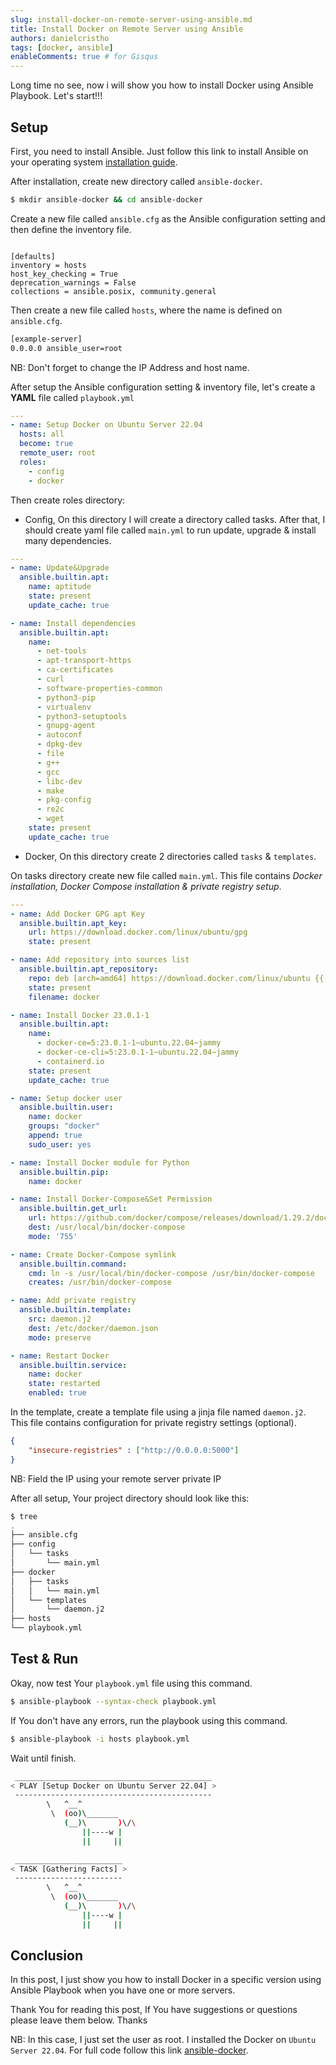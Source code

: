```yaml
---
slug: install-docker-on-remote-server-using-ansible.md
title: Install Docker on Remote Server using Ansible
authors: danielcristho
tags: [docker, ansible]
enableComments: true # for Gisqus
---
```


Long time no see, now i will show you how to install Docker using Ansible Playbook. Let's start!!!



## Setup
First, you need to install Ansible. Just follow this link to install Ansible on your operating system [installation guide](https://docs.ansible.com/ansible/latest/installation_guide/index.html).

After installation, create new directory called `ansible-docker`.

<!--truncate-->

```bash
$ mkdir ansible-docker && cd ansible-docker
```

Create a new file called `ansible.cfg` as the Ansible configuration setting and then define the inventory file.

```

[defaults]
inventory = hosts
host_key_checking = True
deprecation_warnings = False
collections = ansible.posix, community.general
```

Then create a new file called `hosts`, where the name is defined on `ansible.cfg`.

```bash
[example-server]
0.0.0.0 ansible_user=root
```
NB: Don't forget to change the IP Address and host name.

After setup the Ansible configuration setting & inventory file, let's create a **YAML** file called `playbook.yml`

```yaml
---
- name: Setup Docker on Ubuntu Server 22.04
  hosts: all
  become: true
  remote_user: root
  roles:
    - config
    - docker
```
Then create roles directory:
- Config, On this directory I will create a directory called tasks. After that, I should create yaml file called `main.yml` to run update, upgrade & install many dependencies.

```yml
---
- name: Update&Upgrade
  ansible.builtin.apt:
    name: aptitude
    state: present
    update_cache: true

- name: Install dependencies
  ansible.builtin.apt:
    name:
      - net-tools
      - apt-transport-https
      - ca-certificates
      - curl
      - software-properties-common
      - python3-pip
      - virtualenv
      - python3-setuptools
      - gnupg-agent
      - autoconf
      - dpkg-dev
      - file
      - g++
      - gcc
      - libc-dev
      - make
      - pkg-config
      - re2c
      - wget
    state: present
    update_cache: true
```

- Docker, On this directory create 2 directories called `tasks` & `templates`.

On tasks directory create new file called `main.yml`. This file contains *Docker installation, Docker Compose installation & private registry setup*.

```yml
---
- name: Add Docker GPG apt Key
  ansible.builtin.apt_key:
    url: https://download.docker.com/linux/ubuntu/gpg
    state: present

- name: Add repository into sources list
  ansible.builtin.apt_repository:
    repo: deb [arch=amd64] https://download.docker.com/linux/ubuntu {{ ansible_lsb.codename }} stable
    state: present
    filename: docker

- name: Install Docker 23.0.1-1
  ansible.builtin.apt:
    name:
      - docker-ce=5:23.0.1-1~ubuntu.22.04~jammy
      - docker-ce-cli=5:23.0.1-1~ubuntu.22.04~jammy
      - containerd.io
    state: present
    update_cache: true

- name: Setup docker user
  ansible.builtin.user:
    name: docker
    groups: "docker"
    append: true
    sudo_user: yes

- name: Install Docker module for Python
  ansible.builtin.pip:
    name: docker

- name: Install Docker-Compose&Set Permission
  ansible.builtin.get_url:
    url: https://github.com/docker/compose/releases/download/1.29.2/docker-compose-Linux-x86_64
    dest: /usr/local/bin/docker-compose
    mode: '755'

- name: Create Docker-Compose symlink
  ansible.builtin.command:
    cmd: ln -s /usr/local/bin/docker-compose /usr/bin/docker-compose
    creates: /usr/bin/docker-compose

- name: Add private registry
  ansible.builtin.template:
    src: daemon.j2
    dest: /etc/docker/daemon.json
    mode: preserve

- name: Restart Docker
  ansible.builtin.service:
    name: docker
    state: restarted
    enabled: true
```
In the template, create a template file using a jinja file named `daemon.j2`. This file contains configuration for private registry settings (optional).
```json
{
    "insecure-registries" : ["http://0.0.0.0:5000"]
}
```
NB: Field the IP using your remote server private IP

After all setup, Your project directory should look like this:
```bash
$ tree
.
├── ansible.cfg
├── config
│   └── tasks
│       └── main.yml
├── docker
│   ├── tasks
│   │   └── main.yml
│   └── templates
│       └── daemon.j2
├── hosts
└── playbook.yml
```

## Test & Run
Okay, now test Your `playbook.yml` file using this command.
```bash
$ ansible-playbook --syntax-check playbook.yml
```
If You don't have any errors, run the playbook using this command.

```bash
$ ansible-playbook -i hosts playbook.yml
```

Wait until finish.

```bash
 ____________________________________________
< PLAY [Setup Docker on Ubuntu Server 22.04] >
 --------------------------------------------
        \   ^__^
         \  (oo)\_______
            (__)\       )\/\
                ||----w |
                ||     ||

 ________________________
< TASK [Gathering Facts] >
 ------------------------
        \   ^__^
         \  (oo)\_______
            (__)\       )\/\
                ||----w |
                ||     ||

```

## Conclusion
In this post, I just show you how to install Docker in a specific version using Ansible Playbook when you have one or more servers.

Thank You for reading this post, If You have suggestions or questions please leave them below. Thanks

NB: In this case, I just set the user as root. I installed the Docker on `Ubuntu Server 22.04`. For full code follow this link [ansible-docker](https://github.com/danielcristho/ansible-stuff/tree/main/ansible-docker).